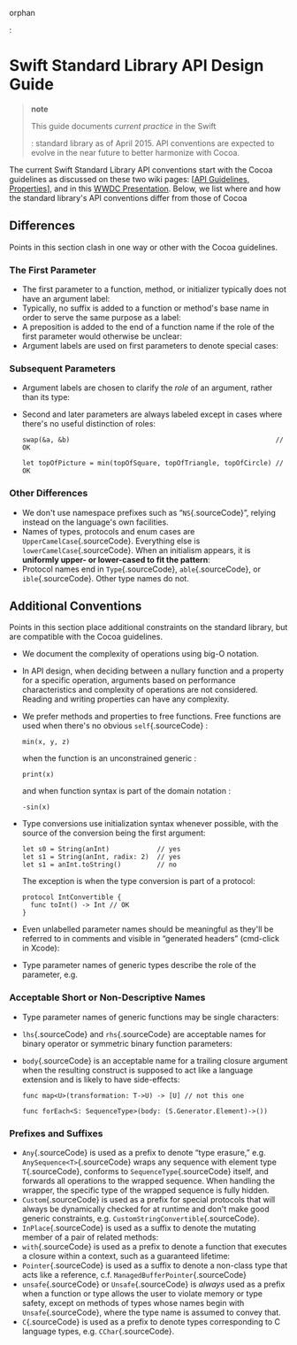 orphan

:   

Swift Standard Library API Design Guide
=======================================

> **note**
>
> This guide documents *current practice* in the Swift
>
> :   standard library as of April 2015. API conventions are expected to
>     evolve in the near future to better harmonize with Cocoa.
>
The current Swift Standard Library API conventions start with the Cocoa
guidelines as discussed on these two wiki pages: \[[API
Guidelines](http://cocoa.apple.com/cgi-bin/wiki.pl?API_Guidelines),
[Properties](http://cocoa.apple.com/cgi-bin/wiki.pl?Properties)\], and
in this [WWDC Presentation](http://cocoa.apple.com/CocoaAPIDesign.pdf).
Below, we list where and how the standard library's API conventions
differ from those of Cocoa

Differences
-----------

Points in this section clash in one way or other with the Cocoa
guidelines.

### The First Parameter

-   The first parameter to a function, method, or initializer typically
    does not have an argument label:
-   Typically, no suffix is added to a function or method's base name in
    order to serve the same purpose as a label:
-   A preposition is added to the end of a function name if the role of
    the first parameter would otherwise be unclear:
-   Argument labels are used on first parameters to denote special
    cases:

### Subsequent Parameters

-   Argument labels are chosen to clarify the *role* of an argument,
    rather than its type:
-   Second and later parameters are always labeled except in cases where
    there's no useful distinction of roles:

        swap(&a, &b)                                                    // OK

        let topOfPicture = min(topOfSquare, topOfTriangle, topOfCircle) // OK

### Other Differences

-   We don't use namespace prefixes such as “`NS`{.sourceCode}”, relying
    instead on the language's own facilities.
-   Names of types, protocols and enum cases are
    `UpperCamelCase`{.sourceCode}. Everything else is
    `lowerCamelCase`{.sourceCode}. When an initialism appears, it is
    **uniformly upper- or lower-cased to fit the pattern**:
-   Protocol names end in `Type`{.sourceCode}, `able`{.sourceCode}, or
    `ible`{.sourceCode}. Other type names do not.

Additional Conventions
----------------------

Points in this section place additional constraints on the standard
library, but are compatible with the Cocoa guidelines.

-   We document the complexity of operations using big-O notation.
-   In API design, when deciding between a nullary function and a
    property for a specific operation, arguments based on performance
    characteristics and complexity of operations are not considered.
    Reading and writing properties can have any complexity.
-   We prefer methods and properties to free functions. Free functions
    are used when there's no obvious `self`{.sourceCode} :

        min(x, y, z)

    when the function is an unconstrained generic :

        print(x)

    and when function syntax is part of the domain notation :

        -sin(x)

-   Type conversions use initialization syntax whenever possible, with
    the source of the conversion being the first argument:

        let s0 = String(anInt)            // yes
        let s1 = String(anInt, radix: 2)  // yes
        let s1 = anInt.toString()         // no

    The exception is when the type conversion is part of a protocol:

        protocol IntConvertible {
          func toInt() -> Int // OK
        }

-   Even unlabelled parameter names should be meaningful as they'll be
    referred to in comments and visible in “generated headers”
    (cmd-click in Xcode):
-   Type parameter names of generic types describe the role of the
    parameter, e.g.

### Acceptable Short or Non-Descriptive Names

-   Type parameter names of generic functions may be single characters:
-   `lhs`{.sourceCode} and `rhs`{.sourceCode} are acceptable names for
    binary operator or symmetric binary function parameters:
-   `body`{.sourceCode} is an acceptable name for a trailing closure
    argument when the resulting construct is supposed to act like a
    language extension and is likely to have side-effects:

        func map<U>(transformation: T->U) -> [U] // not this one

        func forEach<S: SequenceType>(body: (S.Generator.Element)->())

### Prefixes and Suffixes

-   `Any`{.sourceCode} is used as a prefix to denote “type
    erasure,” e.g. `AnySequence<T>`{.sourceCode} wraps any sequence with
    element type `T`{.sourceCode}, conforms to
    `SequenceType`{.sourceCode} itself, and forwards all operations to
    the wrapped sequence. When handling the wrapper, the specific type
    of the wrapped sequence is fully hidden.
-   `Custom`{.sourceCode} is used as a prefix for special protocols that
    will always be dynamically checked for at runtime and don't make
    good generic constraints, e.g.
    `CustomStringConvertible`{.sourceCode}.
-   `InPlace`{.sourceCode} is used as a suffix to denote the mutating
    member of a pair of related methods:
-   `with`{.sourceCode} is used as a prefix to denote a function that
    executes a closure within a context, such as a guaranteed lifetime:
-   `Pointer`{.sourceCode} is used as a suffix to denote a non-class
    type that acts like a reference, c.f.
    `ManagedBufferPointer`{.sourceCode}
-   `unsafe`{.sourceCode} or `Unsafe`{.sourceCode} is *always* used as a
    prefix when a function or type allows the user to violate memory or
    type safety, except on methods of types whose names begin with
    `Unsafe`{.sourceCode}, where the type name is assumed to
    convey that.
-   `C`{.sourceCode} is used as a prefix to denote types corresponding
    to C language types, e.g. `CChar`{.sourceCode}.

